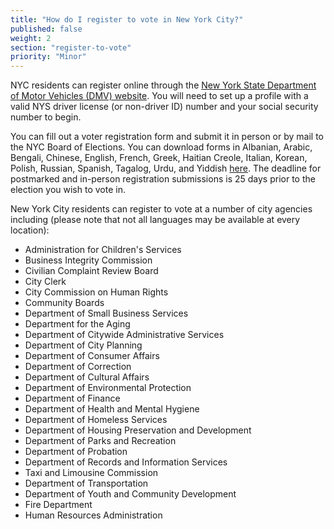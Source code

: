 ```yaml
---
title: "How do I register to vote in New York City?"
published: false
weight: 2
section: "register-to-vote"
priority: "Minor"
---
```


NYC residents can register online through the [New York State Department of Motor Vehicles (DMV) website](https://voterreg.dmv.ny.gov/MotorVoter/). You will need to set up a profile with a valid NYS driver license (or non-driver ID) number and your social security number to begin.  

You can fill out a voter registration form and submit it in person or by mail to the NYC Board of Elections. You can download forms in Albanian, Arabic, Bengali, Chinese, English, French, Greek, Haitian Creole, Italian, Korean, Polish, Russian, Spanish, Tagalog, Urdu, and Yiddish [here](http://www.nyccfb.info/nyc-votes/registering). The deadline for postmarked and in-person registration submissions is 25 days prior to the election you wish to vote in.  

New York City residents can register to vote at a number of city agencies including (please note that not all languages may be available at every location):  

- Administration for Children's Services  
- Business Integrity Commission  
- Civilian Complaint Review Board  
- City Clerk  
- City Commission on Human Rights  
- Community Boards  
- Department of Small Business Services  
- Department for the Aging  
- Department of Citywide Administrative Services  
- Department of City Planning  
- Department of Consumer Affairs  
- Department of Correction  
- Department of Cultural Affairs  
- Department of Environmental Protection  
- Department of Finance  
- Department of Health and Mental Hygiene  
- Department of Homeless Services  
- Department of Housing Preservation and Development  
- Department of Parks and Recreation  
- Department of Probation  
- Department of Records and Information Services  
- Taxi and Limousine Commission  
- Department of Transportation  
- Department of Youth and Community Development  
- Fire Department  
- Human Resources Administration  
